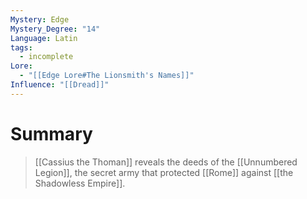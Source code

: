 ```yaml
---
Mystery: Edge
Mystery_Degree: "14"
Language: Latin
tags:
  - incomplete
Lore:
  - "[[Edge Lore#The Lionsmith's Names]]"
Influence: "[[Dread]]"
---
```

# Summary
> [[Cassius the Thoman]] reveals the deeds of the [[Unnumbered Legion]], the secret army that protected [[Rome]] against [[the Shadowless Empire]].
